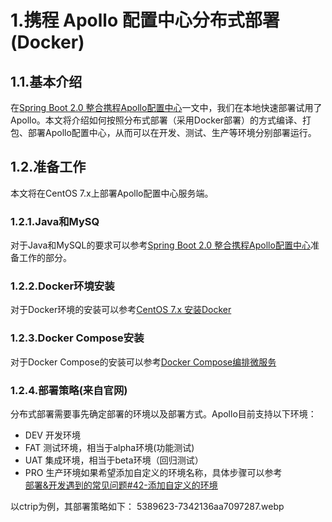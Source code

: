 # 1.携程 Apollo 配置中心分布式部署\(Docker\)

## 1.1.基本介绍

在[Spring Boot 2.0 整合携程Apollo配置中心](https://blog.csdn.net/AaronSimon/article/details/83657612)一文中，我们在本地快速部署试用了Apollo。本文将介绍如何按照分布式部署（采用Docker部署）的方式编译、打包、部署Apollo配置中心，从而可以在开发、测试、生产等环境分别部署运行。

## 1.2.准备工作

本文将在CentOS 7.x上部署Apollo配置中心服务端。

### 1.2.1.Java和MySQ

对于Java和MySQL的要求可以参考[Spring Boot 2.0 整合携程Apollo配置中心](https://blog.csdn.net/AaronSimon/article/details/83657612)准备工作的部分。

### 1.2.2.Docker环境安装

对于Docker环境的安装可以参考[CentOS 7.x 安装Docker](https://blog.csdn.net/AaronSimon/article/details/82711512)

### 1.2.3.Docker Compose安装

对于Docker Compose的安装可以参考[Docker Compose编排微服务](https://blog.csdn.net/AaronSimon/article/details/82711595)

### 1.2.4.部署策略\(来自官网\)

分布式部署需要事先确定部署的环境以及部署方式。Apollo目前支持以下环境：

* DEV 开发环境
* FAT 测试环境，相当于alpha环境\(功能测试\)
* UAT 集成环境，相当于beta环境（回归测试）
* PRO 生产环境如果希望添加自定义的环境名称，具体步骤可以参考  
  [部署&开发遇到的常见问题\#42-添加自定义的环境](https://github.com/ctripcorp/apollo/wiki/部署&开发遇到的常见问题#42-添加自定义的环境)

以ctrip为例，其部署策略如下：
5389623-7342136aa7097287.webp


